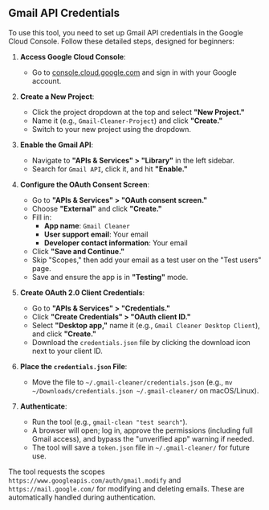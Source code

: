 ## Gmail API Credentials

To use this tool, you need to set up Gmail API credentials in the Google Cloud Console. Follow these detailed steps, designed for beginners:

1. **Access Google Cloud Console**:
   - Go to [console.cloud.google.com](https://console.cloud.google.com/) and sign in with your Google account.

2. **Create a New Project**:
   - Click the project dropdown at the top and select **"New Project."**
   - Name it (e.g., `Gmail-Cleaner-Project`) and click **"Create."**
   - Switch to your new project using the dropdown.

3. **Enable the Gmail API**:
   - Navigate to **"APIs & Services" > "Library"** in the left sidebar.
   - Search for `Gmail API`, click it, and hit **"Enable."**

4. **Configure the OAuth Consent Screen**:
   - Go to **"APIs & Services" > "OAuth consent screen."**
   - Choose **"External"** and click **"Create."**
   - Fill in:
     - **App name**: `Gmail Cleaner`
     - **User support email**: Your email
     - **Developer contact information**: Your email
   - Click **"Save and Continue."**
   - Skip "Scopes," then add your email as a test user on the "Test users" page.
   - Save and ensure the app is in **"Testing"** mode.

5. **Create OAuth 2.0 Client Credentials**:
   - Go to **"APIs & Services" > "Credentials."**
   - Click **"Create Credentials" > "OAuth client ID."**
   - Select **"Desktop app,"** name it (e.g., `Gmail Cleaner Desktop Client`), and click **"Create."**
   - Download the `credentials.json` file by clicking the download icon next to your client ID.

6. **Place the `credentials.json` File**:
   - Move the file to `~/.gmail-cleaner/credentials.json` (e.g., `mv ~/Downloads/credentials.json ~/.gmail-cleaner/` on macOS/Linux).

7. **Authenticate**:
   - Run the tool (e.g., `gmail-clean "test search"`).
   - A browser will open; log in, approve the permissions (including full Gmail access), and bypass the "unverified app" warning if needed.
   - The tool will save a `token.json` file in `~/.gmail-cleaner/` for future use.

The tool requests the scopes `https://www.googleapis.com/auth/gmail.modify` and `https://mail.google.com/` for modifying and deleting emails. These are automatically handled during authentication.
